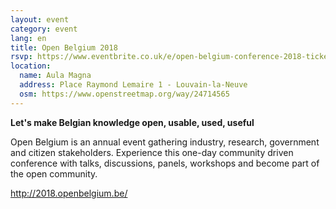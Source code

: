 ```yaml
---
layout: event
category: event
lang: en
title: Open Belgium 2018
rsvp: https://www.eventbrite.co.uk/e/open-belgium-conference-2018-tickets-39868349306?aff=OpenBelgiumWebsite1
location:
  name: Aula Magna
  address: Place Raymond Lemaire 1 - Louvain-la-Neuve
  osm: https://www.openstreetmap.org/way/24714565
---
```


**Let's make Belgian knowledge open, usable, used, useful**

Open Belgium is an annual event gathering industry, research, government and citizen stakeholders. Experience this one-day community driven conference with talks, discussions, panels, workshops and become part of the open community.

<http://2018.openbelgium.be/>
